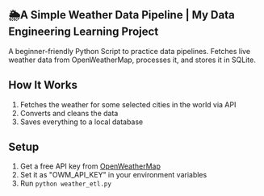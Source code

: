 ## 🌦️A Simple Weather Data Pipeline | My Data Engineering Learning Project
A beginner-friendly Python Script to practice data pipelines. Fetches live weather data from OpenWeatherMap, processes it, and stores it in SQLite.

## How It Works
1. Fetches the weather for some selected cities in the world via API
2. Converts and cleans the data
3. Saves everything to a local database

## Setup
1. Get a free API key from [OpenWeatherMap](https://openweathermap.org/)
2. Set it as "OWM_API_KEY" in your  environment variables
3. Run `python weather_etl.py`